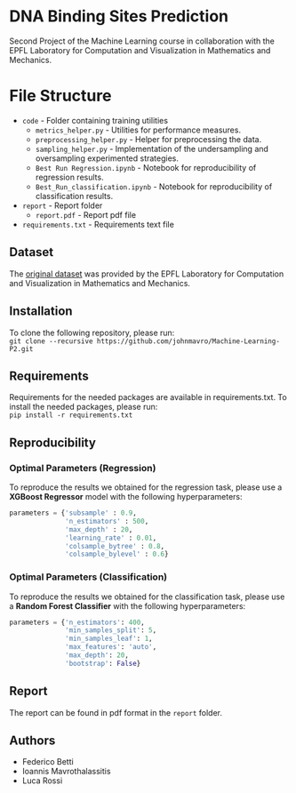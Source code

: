 # DNA Binding Sites Prediction
Second Project of the Machine Learning course in collaboration with the EPFL Laboratory for Computation and Visualization in Mathematics and Mechanics.

# File Structure
* `code` - Folder containing training utilities
  * `metrics_helper.py` - Utilities for performance measures.
  * `preprocessing_helper.py` - Helper for preprocessing the data.
  * `sampling_helper.py` - Implementation of the undersampling and oversampling experimented strategies.
  * `Best Run Regression.ipynb` - Notebook for reproducibility of regression results.
  * `Best_Run_classification.ipynb` - Notebook for reproducibility of classification results.
* `report` - Report folder
  * `report.pdf` - Report pdf file
* `requirements.txt` - Requirements text file

## Dataset
The [original dataset](https://drive.google.com/file/d/1KMaezWtl0evM-LM64IZIfXUAXd_q8V_u/view?usp=sharing) was provided by the EPFL Laboratory for Computation and Visualization in Mathematics and Mechanics.

## Installation
To clone the following repository, please run:\
`git clone --recursive https://github.com/johnmavro/Machine-Learning-P2.git`

## Requirements
Requirements for the needed packages are available in requirements.txt. To install the needed packages, please run:\
`pip install -r requirements.txt`


## Reproducibility
### Optimal Parameters (Regression)
To reproduce the results we obtained for the regression task, please use a **XGBoost Regressor** model with the following hyperparameters:
```python
parameters = {'subsample' : 0.9,
              'n_estimators' : 500,
              'max_depth' : 20,
              'learning_rate' : 0.01,
              'colsample_bytree' : 0.8,
              'colsample_bylevel' : 0.6}
```

### Optimal Parameters (Classification)
To reproduce the results we obtained for the classification task, please use a **Random Forest Classifier** with the following hyperparameters:
```python
parameters = {'n_estimators': 400,
              'min_samples_split': 5,
              'min_samples_leaf': 1,
              'max_features': 'auto',
              'max_depth': 20,
              'bootstrap': False}
```

## Report
The report can be found in pdf format in the `report` folder.

## Authors
- Federico Betti
- Ioannis Mavrothalassitis
- Luca Rossi
